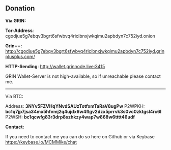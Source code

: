 ## Donation 

**Via GRIN:**

**Tor-Address**: cgodjue5g7ebqv3bgrt6sfwbvq4ricibnxjwkqimu2apbdyn7c752iyd.onion

**Grin++:** http://cgodjue5g7ebqv3bgrt6sfwbvq4ricibnxjwkqimu2apbdyn7c752iyd.grinplusplus.com/ 

**HTTP-Sending**: http://wallet.grinnode.live:3415 

GRIN Wallet-Server is not high-available, so if unreachable please contact me.

--------

Via BTC:

Address: **3NYv5FZVHqYNvdSAUzTotfxmTaRaV8ugPw**
P2WPKH: **bc1q7jp7jsa34mx5hfvmj2q4ujdx6w4flgv2dzx5prrvk3s0vc0zktgsl4rc6l**
P2WSH: **bc1qcwfg83r3drp8szhkzy4wap7w868w6tttt46udf**


**Contact:**

If you need to contact me you can do so here on Github or via Keybase https://keybase.io/MCMMike/chat

